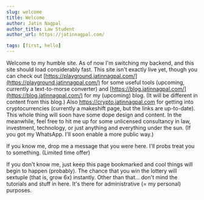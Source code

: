 ```yaml
---
slug: welcome
title: Welcome
author: Jatin Nagpal
author_title: Law Student
author_url: https://jatinnagpal.com/

tags: [first, hello]
---
```


Welcome to my humble site. As of now I'm switching my backend, and this site should load considerably fast. This site isn't exactly live yet, though you can check out [https://playground.jatinnagpal.com/](https://playground.jatinnagpal.com/) for some useful tools (upcoming, currently a text-to-morse converter) and [https://blog.jatinnagpal.com/](https://blog.jatinnagpal.com/) for my (upcoming) blog. (It will be different in content from this blog.) Also https://crypto.jatinnagpal.com for getting into cryptocurrencies (currently a makeshift page, but the links are up-to-date). This whole thing will soon have some dope design and content. In the meanwhile, feel free to hit me up for some unlicensed consultancy in law, investment, technology, or just anything and everything under the sun. (If you got my WhatsApp. I'll soon enable a more public way.)

If you know me, drop me a message that you were here. I'll probs treat you to something. (Limited time offer)

If you don't know me, just keep this page bookmarked and cool things will begin to happen (probably). The chance that you win the lottery will sextuple (that is, grow 6x) instantly. Other than that... don't mind the tutorials and stuff in here. It's there for administrative (= my personal) purposes.

